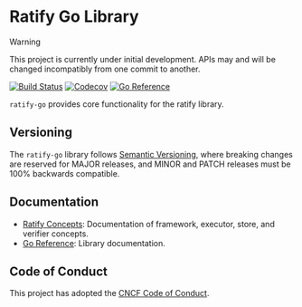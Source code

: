 # Ratify Go Library

> [!WARNING]
> This project is currently under initial development. APIs may and will be changed incompatibly from one commit to another.

[![Build Status](https://github.com/ratify-project/ratify-go/actions/workflows/build.yml/badge.svg?event=push&branch=main)](https://github.com/ratify-project/ratify-go/actions/workflows/build.yml?query=workflow%3Abuild+event%3Apush+branch%3Amain)
[![Codecov](https://codecov.io/gh/ratify-project/ratify-go/branch/main/graph/badge.svg)](https://codecov.io/gh/ratify-project/ratify-go)
[![Go Reference](https://pkg.go.dev/badge/github.com/ratify-project/ratify-go.svg)](https://pkg.go.dev/github.com/ratify-project/ratify-go@main)

`ratify-go` provides core functionality for the ratify library.

## Versioning

The `ratify-go` library follows [Semantic Versioning](https://semver.org/), where breaking changes are reserved for MAJOR releases, and MINOR and PATCH releases must be 100% backwards compatible.

## Documentation

- [Ratify Concepts](https://ratify.dev/docs/category/concepts): Documentation of framework, executor, store, and verifier concepts.
- [Go Reference](https://pkg.go.dev/github.com/ratify-project/ratify-go@main): Library documentation.

## Code of Conduct

This project has adopted the [CNCF Code of Conduct](https://github.com/cncf/foundation/blob/master/code-of-conduct.md).
